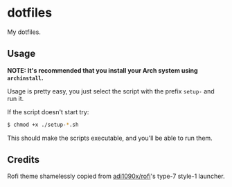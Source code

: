 # dotfiles
My dotfiles.

## Usage
**NOTE: It's recommended that you install your Arch system using `archinstall`.**

Usage is pretty easy, you just select the script with the prefix `setup-` and run it.

If the script doesn't start try:

```bash
$ chmod +x ./setup-*.sh
```

This should make the scripts executable, and you'll be able to run them.

## Credits
Rofi theme shamelessly copied from [adi1090x/rofi](https://www.github.com/adi1090x/rofi)'s type-7 style-1 launcher.

